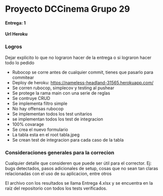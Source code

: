# Proyecto DCCinema Grupo 29

#### Entrega: 1

#### Url Heroku

### Logros

Dejar explicito lo que no lograron hacer de la entrega o si lograron hacer todo lo pedido

- Rubocop se corre antes de cualquier commit, tienes que pasarlo para commitear
- Deploy de heroku: <https://nameless-headland-31565.herokuapp.com/>
- Se corren rubocop, simplecov y testing al pushear
- Se protege la rama main con una serie de reglas
- Se contruye CRUD
- Se implementa filtro simple
- No hay offensas rubocop
- Se implementan todos los test unitarios
- se implementan todos los test de integracion
- 100% covarage
- Se crea el nuevo formulario
- La tabla esta en el root tabla.jpeg
- Se crean test de integracion para cada caso de la tabla

### Consideraciones generales para la correcion

Cualquier detalle que consideren que puede ser útil para el corrector. Ej:
bugs detectados, pasos adicionales de setup, cosas que no sean tan claras relacionadas con el uso de su aplicacion, entre otros



El archivo con los resultados se llama Entrega 4.xlsx y se encuentra en la raíz del repositorio con todos los tests verificados.